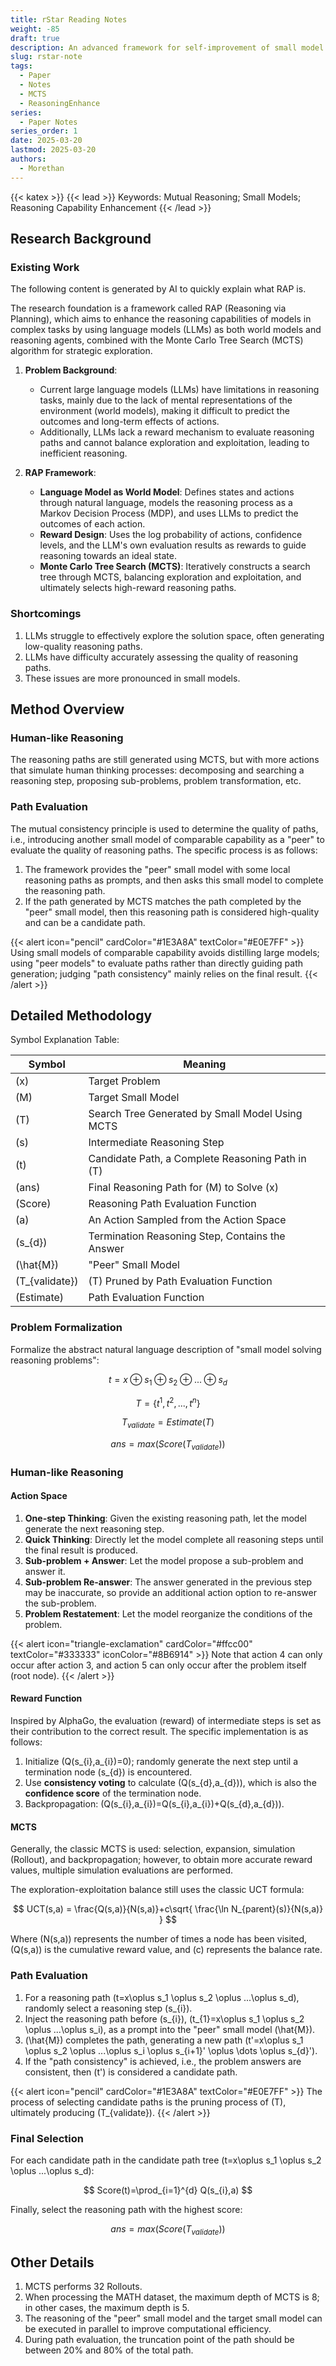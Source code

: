 ```yaml
---
title: rStar Reading Notes
weight: -85
draft: true
description: An advanced framework for self-improvement of small model reasoning capabilities
slug: rstar-note
tags:
  - Paper
  - Notes
  - MCTS
  - ReasoningEnhance
series:
  - Paper Notes
series_order: 1
date: 2025-03-20
lastmod: 2025-03-20
authors:
  - Morethan
---
```

{{< katex >}}
{{< lead >}}
Keywords: Mutual Reasoning; Small Models; Reasoning Capability Enhancement
{{< /lead >}}

## Research Background

### Existing Work

The following content is generated by AI to quickly explain what RAP is.

The research foundation is a framework called RAP (Reasoning via Planning), which aims to enhance the reasoning capabilities of models in complex tasks by using language models (LLMs) as both world models and reasoning agents, combined with the Monte Carlo Tree Search (MCTS) algorithm for strategic exploration.

1. **Problem Background**:
   - Current large language models (LLMs) have limitations in reasoning tasks, mainly due to the lack of mental representations of the environment (world models), making it difficult to predict the outcomes and long-term effects of actions.
   - Additionally, LLMs lack a reward mechanism to evaluate reasoning paths and cannot balance exploration and exploitation, leading to inefficient reasoning.

2. **RAP Framework**:
   - **Language Model as World Model**: Defines states and actions through natural language, models the reasoning process as a Markov Decision Process (MDP), and uses LLMs to predict the outcomes of each action.
   - **Reward Design**: Uses the log probability of actions, confidence levels, and the LLM's own evaluation results as rewards to guide reasoning towards an ideal state.
   - **Monte Carlo Tree Search (MCTS)**: Iteratively constructs a search tree through MCTS, balancing exploration and exploitation, and ultimately selects high-reward reasoning paths.

### Shortcomings

1. LLMs struggle to effectively explore the solution space, often generating low-quality reasoning paths.
2. LLMs have difficulty accurately assessing the quality of reasoning paths.
3. These issues are more pronounced in small models.

## Method Overview

### Human-like Reasoning

The reasoning paths are still generated using MCTS, but with more actions that simulate human thinking processes: decomposing and searching a reasoning step, proposing sub-problems, problem transformation, etc.

### Path Evaluation

The mutual consistency principle is used to determine the quality of paths, i.e., introducing another small model of comparable capability as a "peer" to evaluate the quality of reasoning paths. The specific process is as follows:

1. The framework provides the "peer" small model with some local reasoning paths as prompts, and then asks this small model to complete the reasoning path.
2. If the path generated by MCTS matches the path completed by the "peer" small model, then this reasoning path is considered high-quality and can be a candidate path.


{{< alert icon="pencil" cardColor="#1E3A8A" textColor="#E0E7FF" >}}
Using small models of comparable capability avoids distilling large models; using "peer models" to evaluate paths rather than directly guiding path generation; judging "path consistency" mainly relies on the final result.
{{< /alert >}}

## Detailed Methodology

Symbol Explanation Table:

| Symbol             | Meaning                  |
| -------------- | ------------------- |
| \(x\)            | Target Problem                |
| \(M\)            | Target Small Model               |
| \(T\)            | Search Tree Generated by Small Model Using MCTS   |
| \(s\)            | Intermediate Reasoning Step               |
| \(t\)            | Candidate Path, a Complete Reasoning Path in \(T\) |
| \(ans\)          | Final Reasoning Path for \(M\) to Solve \(x\)  |
| \(Score\)        | Reasoning Path Evaluation Function            |
| \(a\)            | An Action Sampled from the Action Space     |
| \(s_{d}\)        | Termination Reasoning Step, Contains the Answer       |
| \(\hat{M}\)      | "Peer" Small Model             |
| \(T_{validate}\) | \(T\) Pruned by Path Evaluation Function    |
| \(Estimate\)     | Path Evaluation Function              |

### Problem Formalization

Formalize the abstract natural language description of "small model solving reasoning problems":

$$
t=x\oplus s_1 \oplus s_2 \oplus ...\oplus s_d
$$

$$
T=\left \{ t^1, t^2, ..., t^n \right \}
$$

$$
T_{validate}=Estimate(T)
$$

$$
ans = max(Score(T_{validate}))
$$

### Human-like Reasoning

#### Action Space

1. **One-step Thinking**: Given the existing reasoning path, let the model generate the next reasoning step.
2. **Quick Thinking**: Directly let the model complete all reasoning steps until the final result is produced.
3. **Sub-problem + Answer**: Let the model propose a sub-problem and answer it.
4. **Sub-problem Re-answer**: The answer generated in the previous step may be inaccurate, so provide an additional action option to re-answer the sub-problem.
5. **Problem Restatement**: Let the model reorganize the conditions of the problem.


{{< alert icon="triangle-exclamation" cardColor="#ffcc00" textColor="#333333" iconColor="#8B6914" >}}
Note that action 4 can only occur after action 3, and action 5 can only occur after the problem itself (root node).
{{< /alert >}}

#### Reward Function

Inspired by AlphaGo, the evaluation (reward) of intermediate steps is set as their contribution to the correct result. The specific implementation is as follows:

1. Initialize \(Q(s_{i},a_{i})=0\); randomly generate the next step until a termination node \(s_{d}\) is encountered.
2. Use **consistency voting** to calculate \(Q(s_{d},a_{d})\), which is also the **confidence score** of the termination node.
3. Backpropagation: \(Q(s_{i},a_{i})=Q(s_{i},a_{i})+Q(s_{d},a_{d})\).

#### MCTS

Generally, the classic MCTS is used: selection, expansion, simulation (Rollout), and backpropagation; however, to obtain more accurate reward values, multiple simulation evaluations are performed.

The exploration-exploitation balance still uses the classic UCT formula:

$$
UCT(s,a) = \frac{Q(s,a)}{N(s,a)}+c\sqrt{ \frac{\ln N_{parent}(s)}{N(s,a)} }
$$

Where \(N(s,a)\) represents the number of times a node has been visited, \(Q(s,a)\) is the cumulative reward value, and \(c\) represents the balance rate.

### Path Evaluation

1. For a reasoning path \(t=x\oplus s_1 \oplus s_2 \oplus ...\oplus s_d\), randomly select a reasoning step \(s_{i}\).
2. Inject the reasoning path before \(s_{i}\), \(t_{1}=x\oplus s_1 \oplus s_2 \oplus ...\oplus s_i\), as a prompt into the "peer" small model \(\hat{M}\).
3. \(\hat{M}\) completes the path, generating a new path \(t'=x\oplus s_1 \oplus s_2 \oplus ...\oplus s_i \oplus s_{i+1}' \oplus \dots \oplus s_{d}'\).
4. If the "path consistency" is achieved, i.e., the problem answers are consistent, then \(t'\) is considered a candidate path.


{{< alert icon="pencil" cardColor="#1E3A8A" textColor="#E0E7FF" >}}
The process of selecting candidate paths is the pruning process of \(T\), ultimately producing \(T_{validate}\).
{{< /alert >}}

### Final Selection

For each candidate path in the candidate path tree \(t=x\oplus s_1 \oplus s_2 \oplus ...\oplus s_d\):

$$
Score(t)=\prod_{i=1}^{d} Q(s_{i},a)
$$

Finally, select the reasoning path with the highest score:

$$
ans = max(Score(T_{validate}))
$$

## Other Details

1. MCTS performs 32 Rollouts.
2. When processing the MATH dataset, the maximum depth of MCTS is 8; in other cases, the maximum depth is 5.
3. The reasoning of the "peer" small model and the target small model can be executed in parallel to improve computational efficiency.
4. During path evaluation, the truncation point of the path should be between 20% and 80% of the total path.
